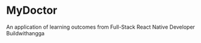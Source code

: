 # MyDoctor
An application of learning outcomes from Full-Stack React Native Developer Buildwithangga
